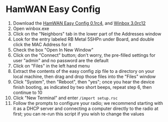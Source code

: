 # HamWAN Easy Config
1. Download the [HamWAN Easy Config 0.1rc4](https://github.com/ryanturner/memhamwan-net-configs/archive/v0.1rc3-r6.28.zip), and [Winbox 3.0rc12](http://download2.mikrotik.com/routeros/winbox/3.0rc12/winbox.exe)
2. Open winbox.exe
3. Click on the "Neighbors" tab in the lower part of the Addresses window
4. Look for the entry labeled RB Metal 5SHPn under Board, and double click the MAC Address for it
5. Check the box "Open In New Window"
6. Click on the "Connect" button; don't worry, the pre-filled settings for user "admin" and no password are the default
7. Click on "Files" in the left hand menu
8. Extract the contents of the easy config zip file to a directory on your local machine, then drag and drop those files into the "Files" window
9. Click "System", then "Reboot", then "yes"; once you hear the device finish booting, as indicated by two short beeps, repeat step 6, then continue to 10
10. Click "New Terminal" and enter ```/import setup.rsc```
11. Follow the prompts to configure your radio; we recommend starting with it as a DHCP server and connecting a computer directly to the radio at first; you can re-run this script if you wish to change the values
